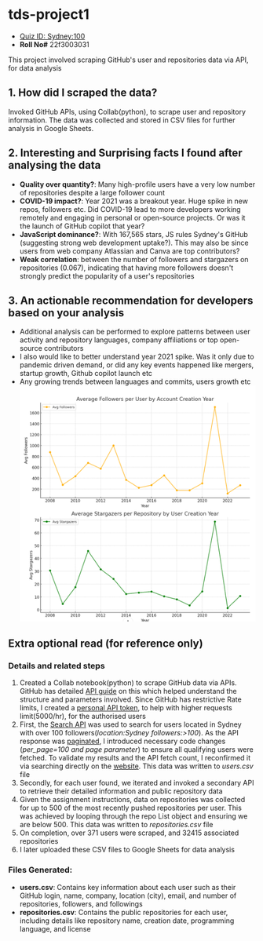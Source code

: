 # tds-project1
- [Quiz ID: Sydney:100](https://tools-in-data-science.pages.dev/project1)
- **Roll No#** 22f3003031

This project involved scraping GitHub's user and repositories data via API, for data analysis

## 1. How did I scraped the data?
Invoked GitHub APIs, using Collab(python), to scrape user and repository information. The data was collected and stored in CSV files for further analysis in Google Sheets.

## 2. Interesting and Surprising facts I found after analysing the data
- **Quality over quantity?**: Many high-profile users have a very low number of repositories despite a large follower count
- **COVID-19 impact?**: Year 2021 was a breakout year. Huge spike in new repos, followers etc. Did COVID-19 lead to more developers working remotely and engaging in personal or open-source projects. Or was it the launch of GitHub copilot that year?
- **JavaScript dominance?**: With 167,565 stars, JS rules Sydney's GitHub (suggesting strong web development uptake?). This may also be since users from web company Atlassian and Canva are top contributors?
- **Weak correlation**: between the number of followers and stargazers on repositories (0.067), indicating that having more followers doesn't strongly predict the popularity of a user's repositories

## 3. An actionable recommendation for developers based on your analysis
- Additional analysis can be performed to explore patterns between user activity and repository languages, company affiliations or top open-source contributors
- I also would like to better understand year 2021 spike. Was it only due to pandemic driven demand, or did any key events happened like mergers, startup growth, Github copilot launch etc
- Any growing trends between languages and commits, users growth etc
![alt text](https://github.com/sidg75/tds-project1/blob/main/users_trend_by_years.png)

## Extra optional read (for reference only)
### Details and related steps
1. Created a Collab notebook(python) to scrape GitHub data via APIs. GitHub has detailed [API guide](https://docs.github.com/en/rest/about-the-rest-api/about-the-rest-api?apiVersion=2022-11-28) on this which helped understand the structure and parameters involved. Since GitHub has restrictive Rate limits, I created a [personal API token](https://github.com/settings/personal-access-tokens/new), to help with higher requests limit(5000/hr), for the authorised users
2. First, the [Search API](https://docs.github.com/en/rest/search/search?apiVersion=2022-11-28) was used to search for users located in Sydney with over 100 followers(_location:Sydney followers:>100_). As the API response was [paginated](https://docs.github.com/en/rest/using-the-rest-api/using-pagination-in-the-rest-api?apiVersion=2022-11-28), I introduced necessary code changes (_per_page=100 and page parameter_) to ensure all qualifying users were fetched. To validate my results and the API fetch count, I reconfirmed it via searching directly on the [website](https://github.com/search?q=location%3ASydney%20followers%3A%3E100&type=users). This data was written to _users.csv_ file
3. Secondly, for each user found, we iterated and invoked a secondary API to retrieve their detailed information and public repository data
4. Given the assignment instructions, data on repositories was collected for up to 500 of the most recently pushed repositories per user. This was achieved by looping through the repo List object and ensuring we are below 500. This data was written to _repositories.csv_ file
5. On completion, over 371 users were scraped, and 32415 associated repositories
6. I later uploaded these CSV files to Google Sheets for data analysis

### Files Generated:
- **users.csv**: Contains key information about each user such as their GitHub login, name, company, location (city), email, and number of repositories, followers, and followings
- **repositories.csv**: Contains the public repositories for each user, including details like repository name, creation date, programming language, and license

